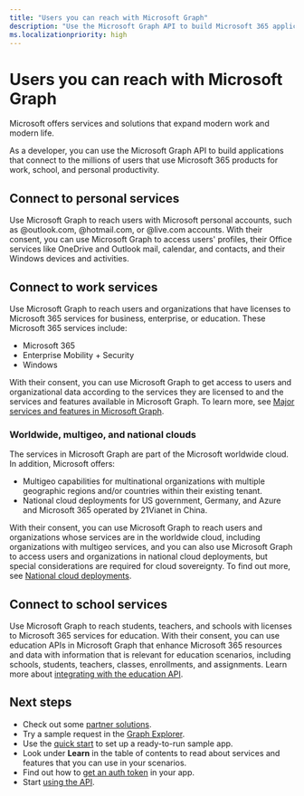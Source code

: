 ```yaml
---
title: "Users you can reach with Microsoft Graph"
description: "Use the Microsoft Graph API to build Microsoft 365 applications that connect users to personal services, work services, and school services."
ms.localizationpriority: high
---
```


# Users you can reach with Microsoft Graph

Microsoft offers services and solutions that expand modern work and modern life.

As a developer, you can use the Microsoft Graph API to build applications that connect to the millions of users that use Microsoft 365 products for work, school, and personal productivity.

## Connect to personal services

Use Microsoft Graph to reach users with Microsoft personal accounts, such as @outlook.com, @hotmail.com, or @live.com accounts. With their consent, you can use Microsoft Graph to access users' profiles, their Office services like OneDrive and Outlook mail, calendar, and contacts, and their Windows devices and activities.

## Connect to work services

Use Microsoft Graph to reach users and organizations that have licenses to Microsoft 365 services for business, enterprise, or education. These Microsoft 365 services include:

- Microsoft 365
- Enterprise Mobility + Security
- Windows

With their consent, you can use Microsoft Graph to get access to users and organizational data according to the services they are licensed to and the services and features available in Microsoft Graph. To learn more, see [Major services and features in Microsoft Graph](overview-major-services.md).

### Worldwide, multigeo, and national clouds

The services in Microsoft Graph are part of the Microsoft worldwide cloud. In addition, Microsoft offers:

- Multigeo capabilities for multinational organizations with multiple geographic regions and/or countries within their existing tenant.
- National cloud deployments for US government, Germany, and Azure and Microsoft 365 operated by 21Vianet in China.

With their consent, you can use Microsoft Graph to reach users and organizations whose services are in the worldwide cloud, including organizations with multigeo services, and you can also use Microsoft Graph to access users and organizations in national cloud deployments, but special considerations are required for cloud sovereignty. To find out more, see [National cloud deployments](deployments.md).

## Connect to school services

Use Microsoft Graph to reach students, teachers, and schools with licenses to Microsoft 365 services for education. With their consent, you can use education APIs in Microsoft Graph that enhance Microsoft 365 resources and data with information that is relevant for education scenarios, including schools, students, teachers, classes, enrollments, and assignments. Learn more about [integrating with the education API](education-concept-overview.md).

## Next steps

- Check out some [partner solutions](https://developer.microsoft.com/graph/partners).
- Try a sample request in the [Graph Explorer](https://developer.microsoft.com/graph/graph-explorer).
- Use the [quick start](https://developer.microsoft.com/graph/quick-start) to set up a ready-to-run sample app.
- Look under **Learn** in the table of contents to read about services and features that you can use in your scenarios.
- Find out how to [get an auth token](./auth/index.yml) in your app.
- Start [using the API](use-the-api.md).

